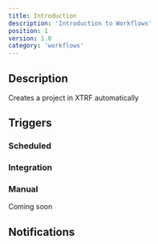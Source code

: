 ```yaml
---
title: Introduction
description: 'Introduction to Workflows'
position: 1
version: 1.0
category: 'workflows'
---
```


## Description

Creates a project in XTRF automatically

## Triggers

### Scheduled

### Integration

### Manual

Coming soon

## Notifications
